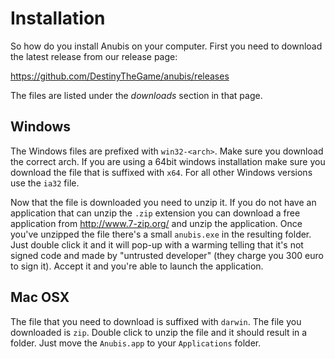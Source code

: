 # Installation

So how do you install Anubis on your computer. First you need to download the
latest release from our release page:

https://github.com/DestinyTheGame/anubis/releases

The files are listed under the *downloads* section in that page.

## Windows

The Windows files are prefixed with `win32-<arch>`. Make sure you download the
correct arch. If you are using a 64bit windows installation make sure you
download the file that is suffixed with `x64`. For all other Windows versions
use the `ia32` file.

Now that the file is downloaded you need to unzip it. If you do not have an
application that can unzip the `.zip` extension you can download a free
application from http://www.7-zip.org/ and unzip the application. Once you've
unzipped the file there's a small `anubis.exe` in the resulting folder. Just
double click it and it will pop-up with a warming telling that it's not signed
code and made by "untrusted developer" (they charge you 300 euro to sign it).
Accept it and you're able to launch the application.

## Mac OSX

The file that you need to download is suffixed with `darwin`. The file you
downloaded is `zip`. Double click to unzip the file and it should result in
a folder. Just move the `Anubis.app` to your `Applications` folder.
